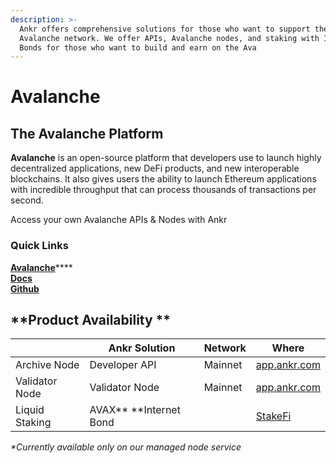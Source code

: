 ```yaml
---
description: >-
  Ankr offers comprehensive solutions for those who want to support the
  Avalanche network. We offer APIs, Avalanche nodes, and staking with Internet
  Bonds for those who want to build and earn on the Ava
---
```


# Avalanche

## The Avalanche Platform&#x20;

**Avalanche** is an open-source platform that developers use to launch highly decentralized applications, new DeFi products, and new interoperable blockchains. It also gives users the ability to launch Ethereum applications with incredible throughput that can process thousands of transactions per second.

Access your own Avalanche APIs & Nodes with Ankr

### Quick Links

[**Avalanche**](https://www.avalabs.org)****\
****[**Docs**](https://docs.avax.network/build/avalanchego-apis/issuing-api-calls)****\
****[**Github**](https://github.com/ava-labs)****

## **Product Availability **

|                | Ankr Solution            | Network | Where                                                  |
| -------------- | ------------------------ | ------- | ------------------------------------------------------ |
| Archive Node   | Developer API            | Mainnet | [app.ankr.com](https://app.ankr.com)                   |
| Validator Node | Validator Node           | Mainnet | [app.ankr.com](https://app.ankr.com/apps/validators)   |
| Liquid Staking | AVAX** **Internet Bond   |         | [StakeFi](https://stakefi.ankr.com/internet-bonds/ETH) |

_\*Currently available only on our managed node service_







​
